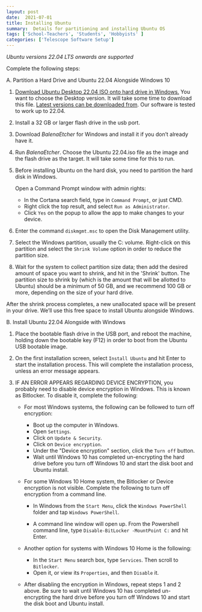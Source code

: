 ```yaml
---
layout: post
date:  2021-07-01
title: Installing Ubuntu
summary:  Details for partitioning and installing Ubuntu OS
tags: ['School-Teachers', 'Students', 'Hobbyists' ]
categories: ['Telescope Software Setup']
---
```


  *Ubuntu versions 22.04 LTS onwards are supported*

Complete the following steps:

A. Partition a Hard Drive and Ubuntu 22.04 Alongside Windows 10

   1. [Download Ubuntu Desktop 22.04 ISO onto hard drive in Windows.](http://releases.ubuntu.com/22.04/) You want to choose the Desktop version. It will take some time to download this file. [Latest versions can be downloaded from](https://ubuntu.com/download/desktop). Our software is tested to work up to 22.04.

   2. Install a 32 GB or larger flash drive in the usb port.
      
   3. Download *BalenaEtcher* for Windows and install it if you don’t already have it.
   
   4. Run *BalenaEtcher*. Choose the Ubuntu 22.04.iso file as the image and the flash drive as the target. It will take some time for this to run.

   5. Before installing Ubuntu on the hard disk, you need to partition the hard disk in Windows.
   
      Open a Command Prompt window with admin rights:
         - In the Cortana search field, type in `Command Prompt`, or just CMD.
         - Right click the top result, and select `Run as Administrator`.
         - Click `Yes` on the popup to allow the app to make changes to your device.
         
   6. Enter the command `diskmgmt.msc` to open the Disk Management utility.

   7. Select the Windows partition, usually the C: volume. Right-click on this partition and select the `Shrink Volume` option in order to reduce the partition size.

   8. Wait for the system to collect partition size data; then add the desired amount of space you want to shrink, and hit in the 'Shrink' button. The partition size to shrink by (which is the amount that will be allotted to Ubuntu) should be a minimum of 50 GB, and we recommend 100 GB or more, depending on the size of your hard drive.
      
   After the shrink process completes, a new unallocated space will be present in your drive. We’ll use this free space to install Ubuntu alongside Windows.  
     

B. Install Ubuntu 22.04 Alongside with Windows

   1. Place the bootable flash drive in the USB port, and reboot the machine, holding down the bootable key (F12) in order to boot from the Ubuntu USB bootable image.

   2. On the first installation screen, select `Install Ubuntu` and hit Enter to start the installation process. This will complete the installation process, unless an error message appears.

   3. IF AN ERROR APPEARS REGARDING DEVICE ENCRYPTION, you probably need to disable device encryption in Windows. This is known as Bitlocker. To disable it, complete the following:

      - For most Windows systems, the following can be followed to turn off encryption:
          + Boot up the computer in Windows.
          + Open `Settings`.
          + Click on `Update & Security`.
          + Click on `Device encryption`.
          + Under the "Device encryption" section, click the `Turn off` button.
          + Wait until Windows 10 has completed un-encrypting the hard drive before you turn off Windows 10 and start the disk boot and Ubuntu install.
      
      - For some Windows 10 Home system, the Bitlocker or Device encryption is not visible. Complete the following to turn off encryption from a command line.
      
         +  In Windows from the `Start Menu`, click the `Windows PowerShell` folder and tap `Windows PowerShell`.

         + A command line window will open up. From the Powershell command line, type `Disable-BitLocker -MountPoint C:` and hit Enter.
      
      - Another option for systems with Windows 10 Home is the following:
         + In the `Start Menu` search box, type `Services`. Then scroll to `Bitlocker`. 
         + Open it, or view its `Properties`, and then `Disable` it.

       - After disabling the encryption in Windows, repeat steps 1 and 2 above. Be sure to wait until Windows 10 has completed un-encrypting the hard drive before you turn off Windows 10 and start the disk boot and Ubuntu install.

